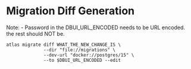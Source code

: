 # Migration Diff Generation

Note:
    - Password in the DBUI_URL_ENCODED needs to be URL encoded. the rest should NOT be.
```
atlas migrate diff WHAT_THE_NEW_CHANGE_IS \
              --dir "file://migrations" \
              --dev-url "docker://postgres/15" \
              --to $DBUI_URL_ENCODED --edit
```

